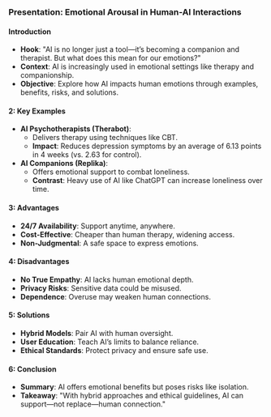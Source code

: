 ### Presentation: Emotional Arousal in Human-AI Interactions
#### Introduction
- **Hook**: "AI is no longer just a tool—it’s becoming a companion and therapist. But what does this mean for our emotions?"
- **Context**: AI is increasingly used in emotional settings like therapy and companionship.
- **Objective**: Explore how AI impacts human emotions through examples, benefits, risks, and solutions.
#### 2: Key Examples
- **AI Psychotherapists (Therabot)**:
  - Delivers therapy using techniques like CBT.
  - **Impact**: Reduces depression symptoms by an average of 6.13 points in 4 weeks (vs. 2.63 for control).
- **AI Companions (Replika)**:
  - Offers emotional support to combat loneliness.
  - **Contrast**: Heavy use of AI like ChatGPT can increase loneliness over time.
#### 3: Advantages
- **24/7 Availability**: Support anytime, anywhere.
- **Cost-Effective**: Cheaper than human therapy, widening access.
- **Non-Judgmental**: A safe space to express emotions.
#### 4: Disadvantages
- **No True Empathy**: AI lacks human emotional depth.
- **Privacy Risks**: Sensitive data could be misused.
- **Dependence**: Overuse may weaken human connections.
#### 5: Solutions
- **Hybrid Models**: Pair AI with human oversight.
- **User Education**: Teach AI’s limits to balance reliance.
- **Ethical Standards**: Protect privacy and ensure safe use.
#### 6: Conclusion
- **Summary**: AI offers emotional benefits but poses risks like isolation.
- **Takeaway**: "With hybrid approaches and ethical guidelines, AI can support—not replace—human connection."
